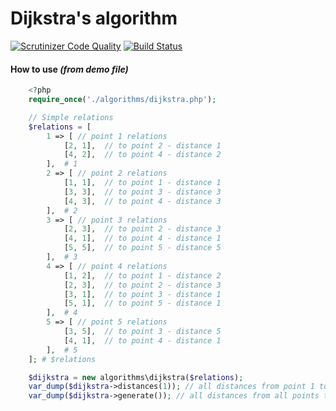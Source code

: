# Dijkstra's algorithm
[![Scrutinizer Code Quality](https://scrutinizer-ci.com/g/ventaquil/Dijkstra-s-algorithm/badges/quality-score.png?b=master)](https://scrutinizer-ci.com/g/ventaquil/Dijkstra-s-algorithm/?branch=master) [![Build Status](https://scrutinizer-ci.com/g/ventaquil/Dijkstra-s-algorithm/badges/build.png?b=master)](https://scrutinizer-ci.com/g/ventaquil/Dijkstra-s-algorithm/build-status/master)

#### How to use *(from demo file)*

```php
    <?php
    require_once('./algorithms/dijkstra.php');

    // Simple relations
    $relations = [
        1 => [ // point 1 relations
            [2, 1],  // to point 2 - distance 1
            [4, 2],  // to point 4 - distance 2
        ],  # 1
        2 => [ // point 2 relations
            [1, 1],  // to point 1 - distance 1
            [3, 3],  // to point 3 - distance 3
            [4, 3],  // to point 4 - distance 3
        ],  # 2
        3 => [ // point 3 relations
            [2, 3],  // to point 2 - distance 3
            [4, 1],  // to point 4 - distance 1
            [5, 5],  // to point 5 - distance 5
        ],  # 3
        4 => [ // point 4 relations
            [1, 2],  // to point 1 - distance 2
            [2, 3],  // to point 2 - distance 3
            [3, 1],  // to point 3 - distance 1
            [5, 1],  // to point 5 - distance 1
        ],  # 4
        5 => [ // point 5 relations
            [3, 5],  // to point 3 - distance 5
            [4, 1],  // to point 4 - distance 1
        ],  # 5
    ]; # $relations

    $dijkstra = new algorithms\dijkstra($relations);
    var_dump($dijkstra->distances(1)); // all distances from point 1 to other points
    var_dump($dijkstra->generate()); // all distances from all points to all points
```
